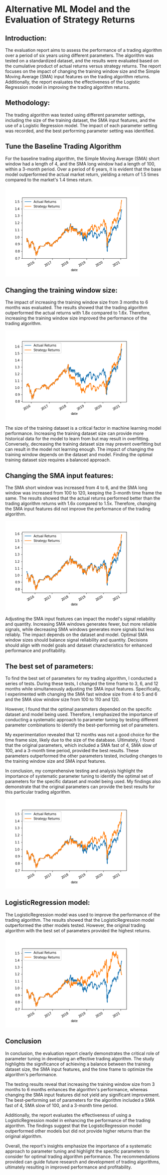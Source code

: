 # Alternative ML Model and the Evaluation of Strategy Returns

## Introduction:

The evaluation report aims to assess the performance of a trading algorithm over a period of six years using different parameters. The algorithm was tested on a standardized dataset, and the results were evaluated based on the cumulative product of actual returns versus strategy returns. The report focuses on the impact of changing the training window size and the Simple Moving Average (SMA) input features on the trading algorithm returns. Additionally, the report evaluates the effectiveness of the Logistic Regression model in improving the trading algorithm returns.

## Methodology:

The trading algorithm was tested using different parameter settings, including the size of the training dataset, the SMA input features, and the use of a Logistic Regression model. The impact of each parameter setting was recorded, and the best performing parameter setting was identified.



## Tune the Baseline Trading Algorithm

For the baseline trading algorithm, the Simple Moving Average (SMA) short window had a length of 4, and the SMA long window had a length of 100, within a 3-month period. Over a period of 6 years, it is evident that the base model outperformed the actual market return, yielding a return of 1.5 times compared to the market's 1.4 times return.

![Alt text](actual_vs_strategy_returns_base.png)


## Changing the training window size:
The impact of increasing the training window size from 3 months to 6 months was evaluated. The results showed that the trading algorithm outperformed the actual returns with 1.8x compared to 1.6x. Therefore, increasing the training window size improved the performance of the trading algorithm.

![Alt text](actual_vs_strategy_returns_Tune.png)

The size of the training dataset is a critical factor in machine learning model performance. Increasing the training dataset size can provide more historical data for the model to learn from but may result in overfitting. Conversely, decreasing the training dataset size may prevent overfitting but can result in the model not learning enough. The impact of changing the training window depends on the dataset and model. Finding the optimal training dataset size requires a balanced approach.

## Changing the SMA input features:
The SMA short window was increased from 4 to 6, and the SMA long window was increased from 100 to 120, keeping the 3-month time frame the same. The results showed that the actual returns performed better than the trading algorithm returns with 1.6x compared to 1.5x. Therefore, changing the SMA input features did not improve the performance of the trading algorithm.

![Alt text](actual_vs_strategy_returns_SMAinputfeatures.png)

Adjusting the SMA input features can impact the model's signal reliability and quantity. Increasing SMA windows generates fewer, but more reliable signals, while decreasing SMA windows generates more signals but less reliably. The impact depends on the dataset and model. Optimal SMA window sizes should balance signal reliability and quantity. Decisions should align with model goals and dataset characteristics for enhanced performance and profitability.

## The best set of parameters: 

To find the best set of parameters for my trading algorithm, I conducted a series of tests. During these tests, I changed the time frame to 3, 6, and 12 months while simultaneously adjusting the SMA input features. Specifically, I experimented with changing the SMA fast window size from 4 to 5 and 6 and the SMA slow window size from 100 to 110 and 120.

However, I found that the optimal parameters depended on the specific dataset and model being used. Therefore, I emphasized the importance of conducting a systematic approach to parameter tuning by testing different parameter combinations to identify the best-performing set of parameters.

My experimentation revealed that 12 months was not a good choice for the time frame size, likely due to the size of the database. Ultimately, I found that the original parameters, which included a SMA fast of 4, SMA slow of 100, and a 3-month time period, provided the best results. These parameters outperformed the other parameters tested, including changes to the training window size and SMA input features.

In conclusion, my comprehensive testing and analysis highlight the importance of systematic parameter tuning to identify the optimal set of parameters for the specific dataset and model being used. My findings also demonstrate that the original parameters can provide the best results for this particular trading algorithm.

![Alt text](actual_vs_strategy_returns_base.png)


## LogisticRegression model:

The LogisticRegression model was used to improve the performance of the trading algorithm. The results showed that the LogisticRegression model outperformed the other models tested. However, the original trading algorithm with the best set of parameters provided the highest returns.

![Alt text](actual_vs_strategy_returns_4.png)


## Conclusion 

In conclusion, the evaluation report clearly demonstrates the critical role of parameter tuning in developing an effective trading algorithm. The study highlights the significance of achieving a balance between the training dataset size, the SMA input features, and the time frame to optimize the algorithm's performance.

The testing results reveal that increasing the training window size from 3 months to 6 months enhances the algorithm's performance, whereas changing the SMA input features did not yield any significant improvement. The best-performing set of parameters for the algorithm included a SMA fast of 4, SMA slow of 100, and a 3-month time period.

Additionally, the report evaluates the effectiveness of using a LogisticRegression model in enhancing the performance of the trading algorithm. The findings suggest that the LogisticRegression model outperformed other models but did not provide higher returns than the original algorithm.

Overall, the report's insights emphasize the importance of a systematic approach to parameter tuning and highlight the specific parameters to consider for optimal trading algorithm performance. The recommendations provided can guide future research and development of trading algorithms, ultimately resulting in improved performance and profitability.




